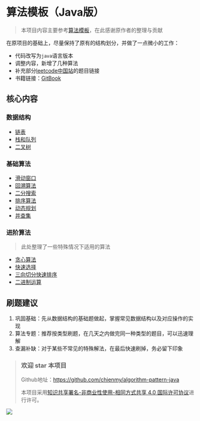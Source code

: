 # 算法模板（Java版）

> 本项目内容主要参考[算法模板](https://github.com/greyireland/algorithm-pattern)，在此感谢原作者的整理与贡献

在原项目的基础上，尽量保持了原有的结构划分，并做了一点微小的工作：

- 代码改写为`java`语言版本
- 调整内容，新增了几种算法
- 补充部分[leetcode中国站](https://leetcode-cn.com/)的题目链接
- 书籍链接：[GitBook](https://chienmy.gitbook.io/algorithm-pattern-java/)

## 核心内容

### 数据结构

- [链表](./data_structure/linked_list.md)
- [栈和队列](./data_structure/stack_queue.md)
- [二叉树](./data_structure/binary_tree.md)

### 基础算法

- [滑动窗口](./basic_algorithm/slide_window.md)
- [回溯算法](./basic_algorithm/backtrack.md)
- [二分搜索](./basic_algorithm/binary_search.md)
- [排序算法](./basic_algorithm/sort.md)
- [动态规划](./basic_algorithm/dp.md)
- [并查集](./basic_algorithm/disjoin_set.md)

### 进阶算法

> 此处整理了一些特殊情况下适用的算法

- [贪心算法](./advanced_algorithm/greedy.md)
- [快速选择](./advanced_algorithm/quick_select.md)
- [三向切分快速排序](./advanced_algorithm/three_way_quick_sort.md)
- [二进制运算](./advanced_algorithm/binary_op.md)

## 刷题建议

1. 巩固基础：先从数据结构的基础题做起，掌握常见数据结构以及对应操作的实现
2. 算法专题：推荐按类型刷题，在几天之内做完同一种类型的题目，可以迅速理解
3. 查漏补缺：对于某些不常见的特殊解法，在最后快速刷掉，务必留下印象

> ### 欢迎 star 本项目
>
> Github地址：https://github.com/chienmy/algorithm-pattern-java
>
> 本项目采用<a rel="license" href="http://creativecommons.org/licenses/by-nc-sa/4.0/">知识共享署名-非商业性使用-相同方式共享 4.0 国际许可协议</a>进行许可。

<img src="https://licensebuttons.net/l/by-nc-sa/4.0/88x31.png" align="left"/>

